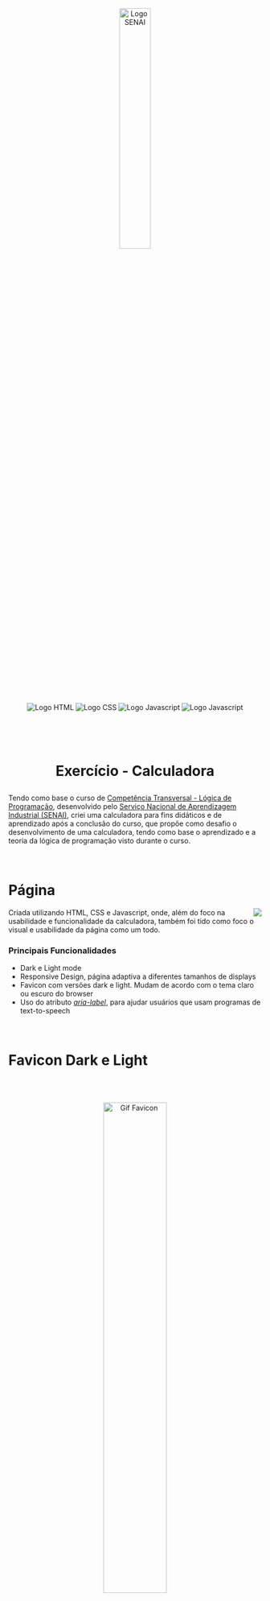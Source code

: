 <!-- TITULO -->

<p align="center">
    <br><br>
    <img width="35%" src="https://user-images.githubusercontent.com/61281445/195731324-e0ff5243-f074-4fc7-b143-6abe3cd8fc15.svg" alt="Logo SENAI">
</p>
<p align="center">
  <img align="center" alt="Logo HTML" src="https://img.shields.io/badge/HTML5-E34F26?style=for-the-badge&logo=html5&logoColor=white">
  <img align="center" alt="Logo CSS" src="https://img.shields.io/badge/CSS3-1572B6?style=for-the-badge&logo=css3&logoColor=white">
  <img align="center" alt="Logo Javascript" src="https://img.shields.io/badge/JavaScript-323330?style=for-the-badge&logo=javascript&logoColor=F7DF1E">
  <img align="center" alt="Logo Javascript" src="https://img.shields.io/badge/Adobe%20Illustrator-FF9A00?style=for-the-badge&logo=adobe%20illustrator&logoColor=white">
</p>
<h1>
<br>
  <p align="center"> Exercício - Calculadora </p>
</h1>

<!-- INTRODUÇÃO -->

Tendo como base o curso de <a href="https://online.sp.senai.br/curso/95088/483/competencia-transversal-logica-de-programacao"> Competência Transversal - Lógica de Programação</a>, desenvolvido pelo <a href="https://www.sp.senai.br/"> Serviço Nacional de Aprendizagem Industrial (SENAI)</a>, criei uma calculadora para fins didáticos e de aprendizado após a conclusão do curso, que propõe como desafio o desenvolvimento de uma calculadora, tendo como base o aprendizado e a teoria da lógica de programação visto durante o curso.

<!-- SEÇÃO 1 -->

<h1>
  <br>Página
</h1>
<img align="right" src="https://user-images.githubusercontent.com/61281445/196073335-53f20678-db4d-4a90-9b35-c0d3d749bfe6.gif">
<p align="left">
  Criada utilizando HTML, CSS e Javascript, onde, além do foco na usabilidade e funcionalidade da calculadora, também foi tido como foco o visual e usabilidade da página como um todo.
</p>
  
 ### Principais Funcionalidades
 - Dark e Light mode
 - Responsive Design, página adaptiva a diferentes tamanhos de displays
 - Favicon com versões dark e light. Mudam de acordo com o tema claro ou escuro do browser
 - Uso do atributo <i><a href="https://developer.mozilla.org/en-US/docs/Web/Accessibility/ARIA/Attributes/aria-label">aria-label</a></i>, para ajudar usuários que usam programas de text-to-speech 

<h1>
  <br>Favicon Dark e Light
</h1>
<br><br>
<p align="center">
  <img align="center" width="50%" src="https://user-images.githubusercontent.com/61281445/196071968-df23ce1a-4618-47c3-ad60-103731dd5b7d.gif" alt="Gif Favicon">
</p>
<p align="center">
  <img align="center" width="20%" src="https://user-images.githubusercontent.com/61281445/196072038-f020131b-5390-4648-b636-f27e747e21a1.png" alt="Icone">
  <img align="center" width="20%" src="https://user-images.githubusercontent.com/61281445/196072048-9c3aeb29-44eb-4d74-8e6c-69e7751a09a2.png">
</p>
